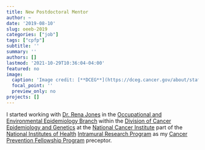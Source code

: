 ```yaml
---
title: New Postdoctoral Mentor
author: ~
date: '2019-08-10'
slug: oeeb-2019
categories: ["job"]
tags: ["cpfp"]
subtitle: ''
summary: ''
authors: []
lastmod: '2021-10-29T10:36:04-04:00'
featured: no
image: 
  caption: 'Image credit: [**DCEG**](https://dceg.cancer.gov/about/staff-directory/jones-rena)'
  focal_point: ''
  preview_only: no
projects: []
---
```


I started working with [Dr. Rena Jones](https://orcid.org/0000-0003-1294-1679) in the [Occupational and Environmental Epidemiology Branch](https://dceg.cancer.gov/about/organization/tdrp/oeeb) within the [Division of Cancer Epidemiology and Genetics](https://dceg.cancer.gov/) at the [National Cancer Institute](https://www.cancer.gov/) part of the [National Institutes of Health](https://www.nih.gov/) [Intramural Research Program](https://irp.nih.gov/) as my [Cancer Prevention Fellowship Program](https://cpfp.cancer.gov/) preceptor.
